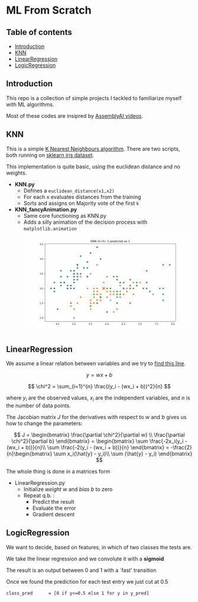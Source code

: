 # ML From Scratch
## Table of contents
* [Introduction](#Introduction)
* [KNN](#KNN)
* [LinearRegression](#LinearRegression)
* [LogicRegression](#LogicRegression)
## Introduction
This repo is a collection of simple projects I tackled to familiarize myself with ML algorithms.

Most of these codes are insipred by [AssemblyAI videos](https://www.youtube.com/watch?v=p1hGz0w_OCo&list=PLcWfeUsAys2k_xub3mHks85sBHZvg24Jd&pp=iAQB).

## KNN
This is a simple [K Nearest Neighbours algorithm](https://en.wikipedia.org/wiki/K-nearest_neighbors_algorithm).
There are two scripts, both running on [sklearn iris dataset](https://scikit-learn.org/stable/auto_examples/datasets/plot_iris_dataset.html).

This implementation is quite basic, using the euclidean distance and no weights.

* **KNN.py**
    * Defines a `euclidean_distance(x1,x2)`
    * For each x evaluates distances from the training 
    * Sorts and assigns on Majority vote of the first `k`
* **KNN_fancyAnimation.py**
    * Same core functioning as KNN.py
    * Adds a silly animation of the decision process with `matplotlib.animation`
    ![Alt Text](./knn_classification_animation.gif)

## LinearRegression
We assume a linear relation between variables and we try to [find this line](https://en.wikipedia.org/wiki/Linear_regression).

$$y = wx+b$$

$$
\chi^2 = \sum_{i=1}^{n} \frac{(y_i - (wx_i + b))^2}{n}
$$

where $y_i$ are the observed values, $x_i$ are the independent variables, and $n$ is the number of data points.

The Jacobian matrix $J$ for the derivatives with respect to $w$ and $b$ gives us how to change the parameters:

$$
J = \begin{bmatrix}
\frac{\partial \chi^2}{\partial w} \\
\frac{\partial \chi^2}{\partial b}
\end{bmatrix} = 
\begin{bmatrix}
\sum \frac{-2x_i(y_i - (wx_i + b))}{n}\\
\sum \frac{-2(y_i - (wx_i + b))}{n}
\end{bmatrix} = 
-\frac{2}{n}\begin{bmatrix}
\sum x_i(\hat{y} - y_i)\\
\sum (\hat{y} - y_i)
\end{bmatrix}
$$

The whole thing is done in a matrices form

* LinearRegression.py
    * Initialize *weight* $w$ and *bias* $b$ to zero
    * Repeat q.b. :
        * Predict the result
        * Evaluate the error
        * Gradient descent

## LogicRegression
We want to decide, based on features, in which of two classes the tests are.

We take the linear regression and we convolute it with a **sigmoid**

The result is an output between 0 and 1 with a `fast' transition

Once we found the prediction for each test entry we just cut at 0.5

    class_pred      = [0 if y<=0.5 else 1 for y in y_pred]

